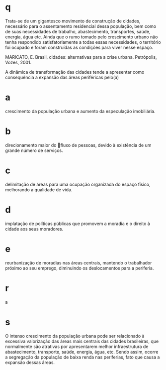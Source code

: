 # q
Trata-se de um gigantesco movimento de construção de cidades, necessário para o assentamento residencial dessa população, bem como de suas necessidades de trabalho, abastecimento, transportes, saúde, energia, água etc. Ainda que o rumo tomado pelo crescimento urbano não tenha respondido satisfatoriamente a todas essas necessidades, o território foi ocupado e foram construídas as condições para viver nesse espaço.

MARICATO, E. Brasil, cidades: alternativas para a crise urbana. Petrópolis, Vozes, 2001.

A dinâmica de transformação das cidades tende a apresentar como consequência a expansão das áreas periféricas pelo(a)

# a
crescimento da população urbana e aumento da especulação imobiliária.

# b
direcionamento maior do fluxo de pessoas, devido à existência de um grande número de serviços.

# c
delimitação de áreas para uma ocupação organizada do espaço físico, melhorando a qualidade de vida.

# d
implatação de políticas públicas que promovem a moradia e o direito à cidade aos seus moradores.

# e
reurbanização de moradias nas áreas centrais, mantendo o trabalhador próximo ao seu emprego, diminuindo os deslocamentos para a periferia.

# r
a

# s
O intenso crescimento da população urbana pode ser relacionado à excessiva valorização das áreas mais centrais das cidades brasileiras, que normalmente são atrativas por apresentarem melhor infraestrutura de abastecimento, transporte, saúde, energia, água, etc. Sendo assim, ocorre a segregação da população de baixa renda nas periferias, fato que causa a expansão dessas áreas.
